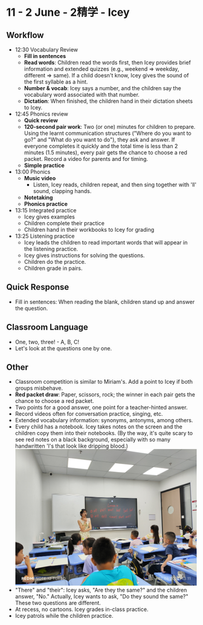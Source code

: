 # 11 - 2 June - 2精学 - Icey

## Workflow
- <badge>12:30</badge> Vocabulary Review
  - **Fill in sentences**
  - **Read words**: Children read the words first, then Icey provides brief information and extended quizzes (e.g., weekend => weekday, different => same). If a child doesn't know, Icey gives the sound of the first syllable as a hint.
  - **Number & vocab**: Icey says a number, and the children say the vocabulary word associated with that number.
  - **Dictation**: When finished, the children hand in their dictation sheets to Icey.
- <badge>12:45</badge> Phonics review
  - **Quick review**
  - **120-second pair work**: Two (or one) minutes for children to prepare. Using the learnt communication structures ("Where do you want to go?" and "What do you want to do"), they ask and answer. If everyone completes it quickly and the total time is less than 2 minutes (1.5 minutes), every pair gets the chance to choose a red packet. Record a video for parents and for timing.
  - **Simple practice**
- <badge>13:00</badge> Phonics
  - **Music video**
    - Listen, Icey reads, children repeat, and then sing together with 'll' sound, clapping hands.
  - **Notetaking**
  - **Phonics practice**
- <badge>13:15</badge> Integrated practice
  - Icey gives examples
  - Children complete their practice
  - Children hand in their workbooks to Icey for grading
- <badge>13:25</badge> Listening practice
  - Icey leads the children to read important words that will appear in the listening practice.
  - Icey gives instructions for solving the questions.
  - Children do the practice.
  - Children grade in pairs.

## Quick Response
- Fill in sentences: When reading the blank, children stand up and answer the question.

## Classroom Language
- One, two, three! - A, B, C!
- Let's look at the questions one by one.

## Other
- Classroom competition is similar to Miriam's. Add a point to Icey if both groups misbehave.
- **Red packet draw**: Paper, scissors, rock; the winner in each pair gets the chance to choose a red packet.
- Two points for a good answer, one point for a teacher-hinted answer.
- Record videos often for conversation practice, singing, etc.
- Extended vocabulary information: synonyms, antonyms, among others.
- Every child has a notebook. Icey takes notes on the screen and the children copy them into their notebooks. (By the way, it's quite scary to see red notes on a black background, especially with so many handwritten 'l's that look like dripping blood.)
  ![](imgs/SAVE_20240603_215910.jpg)
- "There" and "their": Icey asks, "Are they the same?" and the children answer, "No." Actually, Icey wants to ask, "Do they sound the same?" These two questions are different.
- At recess, no cartoons. Icey grades in-class practice.
- Icey patrols while the children practice.